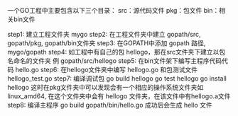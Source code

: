 一个GO工程中主要包含以下三个目录：
src：源代码文件
pkg：包文件
bin：相关bin文件

step1: 建立工程文件夹 mygo
step2: 在工程文件夹中建立 gopath/src, gopath/pkg, gopath/bin文件夹
step3: 在GOPATH中添加 gopath 路径, mygo/gopath
step4: 如工程中有自己的包 hellogo，那在src文件夹下建立以包名命名的文件夹 例 gopath/src/hellogo
step5: 在bin文件架下编写主程序代码代码 hello.go
step6: 在hellogo文件夹中编写 hellogo.go 和包测试文件 hellogo_test.go
step7: 编译调试包
       go build hellogo
       go test hellogo
       go install hellogo
       这时在pkg文件夹中可以发现会有一个相应的操作系统文件夹如linux_amd64, 在这个文件夹中会有 hellogo 文件夹，在该文件中有hellogo.a文件
step8: 编译主程序
       go build gopath/bin/hello.go
       成功后会生成 hello 文件